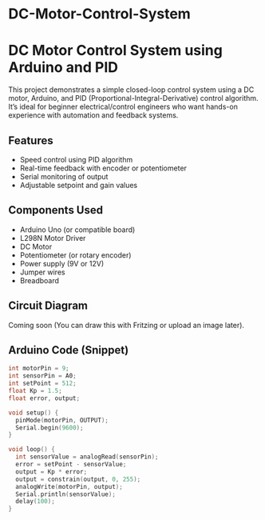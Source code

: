 # DC-Motor-Control-System
# DC Motor Control System using Arduino and PID

This project demonstrates a simple closed-loop control system using a DC motor, Arduino, and PID (Proportional-Integral-Derivative) control algorithm. It’s ideal for beginner electrical/control engineers who want hands-on experience with automation and feedback systems.

## Features
- Speed control using PID algorithm
- Real-time feedback with encoder or potentiometer
- Serial monitoring of output
- Adjustable setpoint and gain values

## Components Used
- Arduino Uno (or compatible board)
- L298N Motor Driver
- DC Motor
- Potentiometer (or rotary encoder)
- Power supply (9V or 12V)
- Jumper wires
- Breadboard

## Circuit Diagram
Coming soon (You can draw this with Fritzing or upload an image later).

## Arduino Code (Snippet)
```cpp
int motorPin = 9;
int sensorPin = A0;
int setPoint = 512;
float Kp = 1.5;
float error, output;

void setup() {
  pinMode(motorPin, OUTPUT);
  Serial.begin(9600);
}

void loop() {
  int sensorValue = analogRead(sensorPin);
  error = setPoint - sensorValue;
  output = Kp * error;
  output = constrain(output, 0, 255);
  analogWrite(motorPin, output);
  Serial.println(sensorValue);
  delay(100);
}
